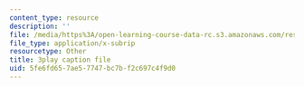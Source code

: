 ```yaml
---
content_type: resource
description: ''
file: /media/https%3A/open-learning-course-data-rc.s3.amazonaws.com/res-18-009-learn-differential-equations-up-close-with-gilbert-strang-and-cleve-moler-fall-2015/5fe6fd657ae57747bc7bf2c697c4f9d0_N6pc8Axv3Gs.srt
file_type: application/x-subrip
resourcetype: Other
title: 3play caption file
uid: 5fe6fd65-7ae5-7747-bc7b-f2c697c4f9d0
---
```

